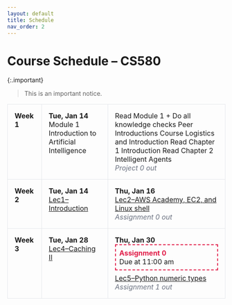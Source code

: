 ```yaml
---
layout: default
title: Schedule
nav_order: 2
---
```


# Course Schedule – CS580

{:.important}
> This is an important notice.


<style>
.schedule-table {
  width: 100%;
  border-collapse: collapse;
}
.schedule-table td {
  vertical-align: top;
  padding: 1rem;
  border: 1px solid #e5e7eb;
}
.assignment-box {
  border: 2px dashed #e11d48;
  padding: 0.5rem;
  margin-bottom: 0.5rem;
}
.assignment-title {
  color: #e11d48;
  font-weight: bold;
}
.assignment-note {
  font-style: italic;
  color: #6b7280;
}
</style>

<table class="schedule-table">
  <tr>
    <td><strong>Week 1</strong></td>
    <td>
      <strong>Tue, Jan 14</strong><br>
      <a>Module 1 Introduction to Artificial Intelligence</a>
    </td>
    <td>
      <a>Read Module 1 + Do all knowledge checks 
      Peer Introductions 
      Course Logistics and Introduction 
      Read Chapter 1 Introduction 
      Read Chapter 2 Intelligent Agents</a><br>
      <span class="assignment-note">Project 0 out</span>
    </td>
  </tr>

  <tr>
    <td><strong>Week 2</strong></td>
    <td>
      <strong>Tue, Jan 14</strong><br>
      <a href="#">Lec1–Introduction</a>
    </td>
    <td>
      <strong>Thu, Jan 16</strong><br>
      <a href="#">Lec2–AWS Academy, EC2, and Linux shell</a><br>
      <span class="assignment-note">Assignment 0 out</span>
    </td>
  </tr>

  <tr>
    <td><strong>Week 3</strong></td>
    <td>
      <strong>Tue, Jan 28</strong><br>
      <a href="#">Lec4–Caching II</a>
    </td>
    <td>
      <strong>Thu, Jan 30</strong><br>
      <div class="assignment-box">
        <div class="assignment-title">Assignment 0</div>
        Due at 11:00 am
      </div>
      <a href="#">Lec5–Python numeric types</a><br>
      <span class="assignment-note">Assignment 1 out</span>
    </td>
  </tr>
</table>
